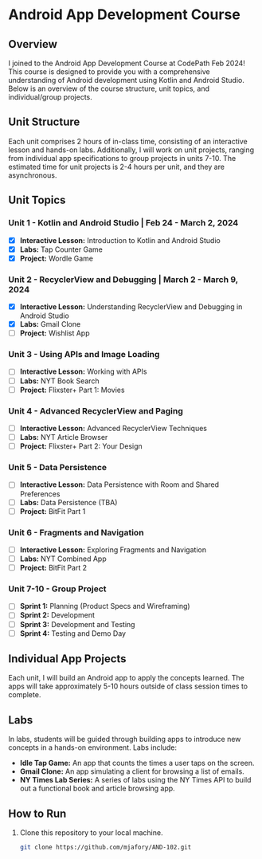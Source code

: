 # Android App Development Course

## Overview

 I joined to the Android App Development Course at CodePath Feb 2024! This course is designed to provide you with a comprehensive understanding of Android development using Kotlin and Android Studio. Below is an overview of the course structure, unit topics, and individual/group projects.

## Unit Structure

Each unit comprises 2 hours of in-class time, consisting of an interactive lesson and hands-on labs. Additionally, I will work on unit projects, ranging from individual app specifications to group projects in units 7-10. The estimated time for unit projects is 2-4 hours per unit, and they are asynchronous.

## Unit Topics

### Unit 1 - Kotlin and Android Studio | Feb 24 - March 2, 2024
- [x] **Interactive Lesson:** Introduction to Kotlin and Android Studio
- [x] **Labs:** Tap Counter Game
- [x] **Project:** Wordle Game

### Unit 2 - RecyclerView and Debugging | March 2 - March 9, 2024
- [x] **Interactive Lesson:** Understanding RecyclerView and Debugging in Android Studio
- [x] **Labs:** Gmail Clone
- [ ] **Project:** Wishlist App

### Unit 3 - Using APIs and Image Loading
- [ ] **Interactive Lesson:** Working with APIs
- [ ] **Labs:** NYT Book Search
- [ ] **Project:** Flixster+ Part 1: Movies

### Unit 4 - Advanced RecyclerView and Paging
- [ ] **Interactive Lesson:** Advanced RecyclerView Techniques
- [ ] **Labs:** NYT Article Browser
- [ ] **Project:** Flixster+ Part 2: Your Design

### Unit 5 - Data Persistence
- [ ] **Interactive Lesson:** Data Persistence with Room and Shared Preferences
- [ ] **Labs:** Data Persistence (TBA)
- [ ] **Project:** BitFit Part 1

### Unit 6 - Fragments and Navigation
- [ ] **Interactive Lesson:** Exploring Fragments and Navigation
- [ ] **Labs:** NYT Combined App
- [ ] **Project:** BitFit Part 2

### Unit 7-10 - Group Project
- [ ] **Sprint 1:** Planning (Product Specs and Wireframing)
- [ ] **Sprint 2:** Development
- [ ] **Sprint 3:** Development and Testing
- [ ] **Sprint 4:** Testing and Demo Day

## Individual App Projects

Each unit, I  will build an Android app to apply the concepts learned. The apps will take approximately 5-10 hours outside of class session times to complete.

## Labs

In labs, students will be guided through building apps to introduce new concepts in a hands-on environment. Labs include:

- **Idle Tap Game:** An app that counts the times a user taps on the screen.
- **Gmail Clone:** An app simulating a client for browsing a list of emails.
- **NY Times Lab Series:** A series of labs using the NY Times API to build out a functional book and article browsing app.

## How to Run

1. Clone this repository to your local machine.
   ```bash
   git clone https://github.com/mjafory/AND-102.git
